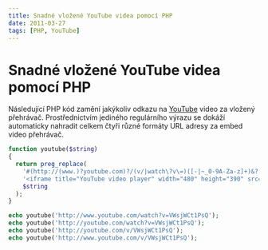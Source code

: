 ```yaml
---
title: Snadné vložené YouTube videa pomocí PHP
date: 2011-03-27
tags: [PHP, YouTube]
---
```


# Snadné vložené YouTube videa pomocí PHP

Následující PHP kód zamění jakýkoliv odkazu na [YouTube](http://www.youtube.com/) video za vložený přehrávač. 
Prostřednictvím jediného regulárního výrazu se dokáží automaticky nahradit celkem čtyři
různé formáty URL adresy za embed video přehrávač.

```php
function youtube($string)
{
  return preg_replace(
    '#(http://(www.)?youtube.com)?/(v/|watch\?v\=)([-|~_0-9A-Za-z]+)&?.*?#i',
    '<iframe title="YouTube video player" width="480" height="390" src="http://www.youtube.com/embed/$4" frameborder="0" allowfullscreen></iframe>',
    $string
  );
}

echo youtube('http://www.youtube.com/watch?v=VWsjWCt1PsQ');
echo youtube('http://youtube.com/watch?v=VWsjWCt1PsQ');
echo youtube('http://youtube.com/v/VWsjWCt1PsQ');
echo youtube('http://www.youtube.com/v/VWsjWCt1PsQ');
```